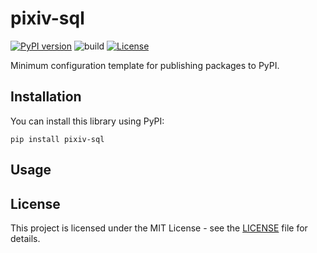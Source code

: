# pixiv-sql

[![PyPI version](https://badge.fury.io/py/pixiv-sql.svg)](https://badge.fury.io/py/pixiv-sql)
![build](https://github.com/ryohidaka/pixiv-sql/workflows/Build/badge.svg)
[![License](https://img.shields.io/badge/license-MIT-blue.svg)](https://opensource.org/licenses/MIT)

Minimum configuration template for publishing packages to PyPI.

## Installation

You can install this library using PyPI:

```shell
pip install pixiv-sql
```

## Usage

## License

This project is licensed under the MIT License - see the [LICENSE](LICENSE) file for details.
